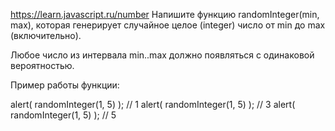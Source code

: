 https://learn.javascript.ru/number
Напишите функцию randomInteger(min, max), которая генерирует случайное целое (integer) число от min до max (включительно).

Любое число из интервала min..max должно появляться с одинаковой вероятностью.

Пример работы функции:

alert( randomInteger(1, 5) ); // 1
alert( randomInteger(1, 5) ); // 3
alert( randomInteger(1, 5) ); // 5
